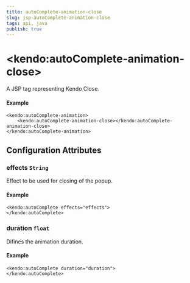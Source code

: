 ```yaml
---
title: autoComplete-animation-close
slug: jsp-autoComplete-animation-close
tags: api, java
publish: true
---
```


# \<kendo:autoComplete-animation-close\>
A JSP tag representing Kendo Close.

#### Example
    <kendo:autoComplete-animation>
        <kendo:autoComplete-animation-close></kendo:autoComplete-animation-close>
    </kendo:autoComplete-animation>


## Configuration Attributes


### effects `String`

Effect to be used for closing of the popup.

#### Example
    <kendo:autoComplete effects="effects">
    </kendo:autoComplete>



### duration `float`

Difines the animation duration.

#### Example
    <kendo:autoComplete duration="duration">
    </kendo:autoComplete>


